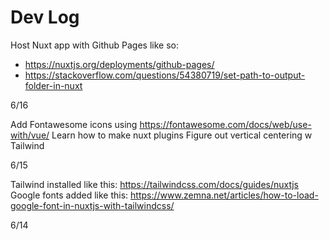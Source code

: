 # Dev Log

Host Nuxt app with Github Pages like so:
- https://nuxtjs.org/deployments/github-pages/
- https://stackoverflow.com/questions/54380719/set-path-to-output-folder-in-nuxt

6/16

Add Fontawesome icons using https://fontawesome.com/docs/web/use-with/vue/
Learn how to make nuxt plugins
Figure out vertical centering w Tailwind

6/15

Tailwind installed like this: https://tailwindcss.com/docs/guides/nuxtjs
Google fonts added like this: https://www.zemna.net/articles/how-to-load-google-font-in-nuxtjs-with-tailwindcss/

6/14